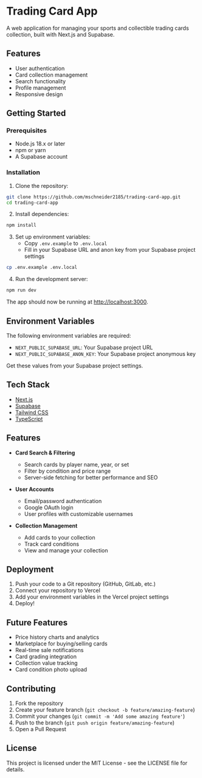 # Trading Card App

A web application for managing your sports and collectible trading cards collection, built with Next.js and Supabase.

## Features

- User authentication
- Card collection management
- Search functionality
- Profile management
- Responsive design

## Getting Started

### Prerequisites

- Node.js 18.x or later
- npm or yarn
- A Supabase account

### Installation

1. Clone the repository:
```bash
git clone https://github.com/mschneider2185/trading-card-app.git
cd trading-card-app
```

2. Install dependencies:
```bash
npm install
```

3. Set up environment variables:
   - Copy `.env.example` to `.env.local`
   - Fill in your Supabase URL and anon key from your Supabase project settings
```bash
cp .env.example .env.local
```

4. Run the development server:
```bash
npm run dev
```

The app should now be running at [http://localhost:3000](http://localhost:3000).

## Environment Variables

The following environment variables are required:

- `NEXT_PUBLIC_SUPABASE_URL`: Your Supabase project URL
- `NEXT_PUBLIC_SUPABASE_ANON_KEY`: Your Supabase project anonymous key

Get these values from your Supabase project settings.

## Tech Stack

- [Next.js](https://nextjs.org/)
- [Supabase](https://supabase.io/)
- [Tailwind CSS](https://tailwindcss.com/)
- [TypeScript](https://www.typescriptlang.org/)

## Features

- **Card Search & Filtering**
  - Search cards by player name, year, or set
  - Filter by condition and price range
  - Server-side fetching for better performance and SEO

- **User Accounts**
  - Email/password authentication
  - Google OAuth login
  - User profiles with customizable usernames

- **Collection Management**
  - Add cards to your collection
  - Track card conditions
  - View and manage your collection

## Deployment

1. Push your code to a Git repository (GitHub, GitLab, etc.)
2. Connect your repository to Vercel
3. Add your environment variables in the Vercel project settings
4. Deploy!

## Future Features

- Price history charts and analytics
- Marketplace for buying/selling cards
- Real-time sale notifications
- Card grading integration
- Collection value tracking
- Card condition photo upload

## Contributing

1. Fork the repository
2. Create your feature branch (`git checkout -b feature/amazing-feature`)
3. Commit your changes (`git commit -m 'Add some amazing feature'`)
4. Push to the branch (`git push origin feature/amazing-feature`)
5. Open a Pull Request

## License

This project is licensed under the MIT License - see the LICENSE file for details.
